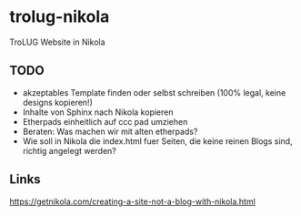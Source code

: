 # trolug-nikola
TroLUG Website in Nikola

TODO
----
* akzeptables Template finden oder selbst schreiben (100% legal, keine designs kopieren!)
* Inhalte von Sphinx nach Nikola kopieren
* Etherpads einheitlich auf ccc pad umziehen
* Beraten: Was machen wir mit alten etherpads?
* Wie soll in Nikola die index.html fuer Seiten, die keine reinen Blogs sind, richtig angelegt werden?

Links
-----
https://getnikola.com/creating-a-site-not-a-blog-with-nikola.html

